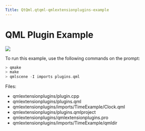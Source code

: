 ```yaml
---
Title: QtQml.qtqml-qmlextensionplugins-example
---
```

        
QML Plugin Example
==================

<span class="subtitle"></span>
<span id="details"></span>
![](https://developer.ubuntu.com/static/devportal_uploaded/936fc77d-711a-4116-a9a2-815bb5b6870f-api/apps/qml/sdk-15.04.5/qtqml-qmlextensionplugins-example/images/qml-plugins-example.png)

To run this example, use the following commands on the prompt:

``` cpp
> qmake
> make
> qmlscene -I imports plugins.qml
```

Files:

-   qmlextensionplugins/plugin.cpp
-   qmlextensionplugins/plugins.qml
-   qmlextensionplugins/imports/TimeExample/Clock.qml
-   qmlextensionplugins/plugins.qmlproject
-   qmlextensionplugins/qmlextensionplugins.pro
-   qmlextensionplugins/imports/TimeExample/qmldir

